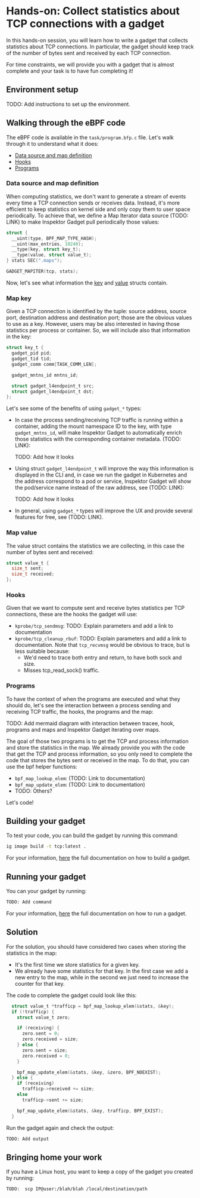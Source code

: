 # Hands-on: Collect statistics about TCP connections with a gadget

In this hands-on session, you will learn how to write a gadget that collects
statistics about TCP connections. In particular, the gadget should keep track of
the number of bytes sent and received by each TCP connection.

For time constraints, we will provide you with a gadget that is almost complete
and your task is to have fun completing it!

## Environment setup

TODO: Add instructions to set up the environment.

## Walking through the eBPF code

The eBPF code is available in the `task/program.bfp.c` file. Let's walk
through it to understand what it does:

- [Data source and map definition](#data-source-and-map-definition)
- [Hooks](#hooks)
- [Programs](#programs)

### Data source and map definition

When computing statistics, we don't want to generate a stream of events every
time a TCP connection sends or receives data. Instead, it's more efficient to
keep statistics on kernel side and only copy them to user space periodically. To
achieve that, we define a Map Iterator data source (TODO: LINK) to make
Inspektor Gadget pull periodically those values:

```c
struct {
  __uint(type, BPF_MAP_TYPE_HASH);
  __uint(max_entries, 10240);
  __type(key, struct key_t);
  __type(value, struct value_t);
} stats SEC(".maps");

GADGET_MAPITER(tcp, stats);
```

Now, let's see what information the [key](#map-key) and [value](#map-value)
structs contain.

### Map key

Given a TCP connection is identified by the tuple: source address, source port,
destination address and destination port; those are the obvious values to use as
a key. However, users may be also interested in having those statistics per
process or container. So, we will include also that information in the key:

```c
struct key_t {
  gadget_pid pid;
  gadget_tid tid;
  gadget_comm comm[TASK_COMM_LEN];

  gadget_mntns_id mntns_id;

  struct gadget_l4endpoint_t src;
  struct gadget_l4endpoint_t dst;
};
```

Let's see some of the benefits of using `gadget_*` types:

- In case the process sending/receiving TCP traffic is running within a
  container, adding the mount namespace ID to the key, with type
  `gadget_mntns_id`, will make Inspektor Gadget to automatically enrich those
  statistics with the corresponding container metadata. (TODO: LINK):

  TODO: Add how it looks

- Using struct `gadget_l4endpoint_t` will improve the way this information is
  displayed in the CLI and, in case we run the gadget in Kubernetes and the
  address correspond to a pod or service, Inspektor Gadget will show the
  pod/service name instead of the raw address, see (TODO: LINK):

  TODO: Add how it looks

- In general, using `gadget_*` types will improve the UX and provide several
  features for free, see (TODO: LINK).

### Map value

The value struct contains the statistics we are collecting, in this case the
number of bytes sent and received:

```c
struct value_t {
  size_t sent;
  size_t received;
};
```

### Hooks

Given that we want to compute sent and receive bytes statistics per TCP
connections, these are the hooks the gadget will use:

- `kprobe/tcp_sendmsg`: TODO: Explain parameters and add a link to documentation
- `kprobe/tcp_cleanup_rbuf`: TODO: Explain parameters and add a link to
  documentation. Note that `tcp_recvmsg` would be obvious to trace, but is less
  suitable because:
  - We'd need to trace both entry and return, to have both sock and size.
  - Misses tcp_read_sock() traffic.

### Programs

To have the context of when the programs are executed and what they should do,
let's see the interaction between a process sending and receiving TCP traffic,
the hooks, the programs and the map:

TODO: Add mermaid diagram with interaction between tracee, hook, programs and
maps and Inspektor Gadget iterating over maps.

The goal of those two programs is to get the TCP and process information and
store the statistics in the map. We already provide you with the code that get
the TCP and process information, so you only need to complete the code that
stores the bytes sent or received in the map. To do that, you can use the bpf
helper functions:

- `bpf_map_lookup_elem`: (TODO: Link to documentation)
- `bpf_map_update_elem`: (TODO: Link to documentation)
- TODO: Others?

Let's code!

## Building your gadget

To test your code, you can build the gadget by running this command:

```bash
ig image build -t tcp:latest .
```

For your information,
[here](https://www.inspektor-gadget.io/docs/latest/gadget-devel/building) the full
documentation on how to build a gadget.

## Running your gadget

You can your gadget by running:

```bash
TODO: Add command
```

For your information, [here](https://www.inspektor-gadget.io/docs/latest/reference/run) the full documentation on how to run a gadget.

## Solution

For the solution, you should have considered two cases when storing the
statistics in the map:

- It's the first time we store statistics for a given key.
- We already have some statistics for that key. In the first case we add a new
  entry to the map, while in the second we just need to increase the counter for
  that key.

The code to complete the gadget could look like this:

```c
  struct value_t *trafficp = bpf_map_lookup_elem(&stats, &key);
  if (!trafficp) {
    struct value_t zero;

    if (receiving) {
      zero.sent = 0;
      zero.received = size;
    } else {
      zero.sent = size;
      zero.received = 0;
    }

    bpf_map_update_elem(&stats, &key, &zero, BPF_NOEXIST);
  } else {
    if (receiving)
      trafficp->received += size;
    else
      trafficp->sent += size;

    bpf_map_update_elem(&stats, &key, trafficp, BPF_EXIST);
  }
```

Run the gadget again and check the output:

```bash
TODO: Add output
```

## Bringing home your work

If you have a Linux host, you want to keep a copy of the gadget you created by running:

```bash
TODO:  scp IP@user:/blah/blah /local/destination/path
```